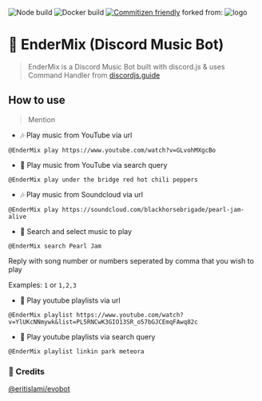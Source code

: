 ![Node build](https://github.com/eritislami/evobot/actions/workflows/node.yml/badge.svg)
![Docker build](https://github.com/eritislami/evobot/actions/workflows/docker.yml/badge.svg)
[![Commitizen friendly](https://img.shields.io/badge/commitizen-friendly-brightgreen.svg)](http://commitizen.github.io/cz-cli/)
forked from:
![logo](https://repository-images.githubusercontent.com/186841818/8aa95700-7730-11e9-84be-e80f28520325)

# 🤖 EnderMix (Discord Music Bot)
> EnderMix is a Discord Music Bot built with discord.js & uses Command Handler from [discordjs.guide](https://discordjs.guide)

## How to use

> Mention

* 🎶 Play music from YouTube via url

`@EnderMix play https://www.youtube.com/watch?v=GLvohMXgcBo`

* 🔎 Play music from YouTube via search query

`@EnderMix play under the bridge red hot chili peppers`

* 🎶 Play music from Soundcloud via url

`@EnderMix play https://soundcloud.com/blackhorsebrigade/pearl-jam-alive`

* 🔎 Search and select music to play

`@EnderMix search Pearl Jam`

Reply with song number or numbers seperated by comma that you wish to play

Examples: `1` or `1,2,3`

* 📃 Play youtube playlists via url

`@EnderMix playlist https://www.youtube.com/watch?v=YlUKcNNmywk&list=PL5RNCwK3GIO13SR_o57bGJCEmqFAwq82c`

* 🔎 Play youtube playlists via search query

`@EnderMix playlist linkin park meteora`

### 📝 Credits
[@eritislami/evobot](https://github.com/eritislami/evobot)
